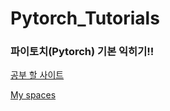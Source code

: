 # Pytorch_Tutorials

### 파이토치(Pytorch) 기본 익히기!!

[공부 할 사이트](https://tutorials.pytorch.kr/index.html)

[My spaces](https://ainize.ai/workspace)
